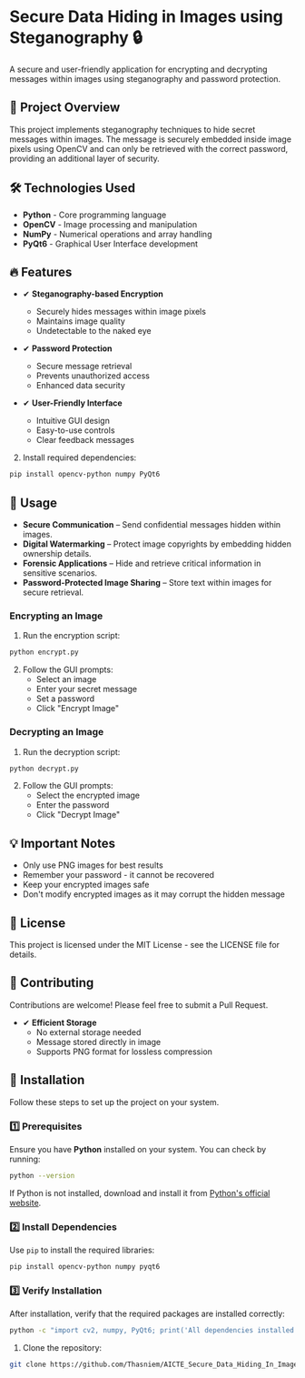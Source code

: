# Secure Data Hiding in Images using Steganography 🔒

A secure and user-friendly application for encrypting and decrypting messages within images using steganography and password protection.

## 📌 Project Overview

This project implements steganography techniques to hide secret messages within images. The message is securely embedded inside image pixels using OpenCV and can only be retrieved with the correct password, providing an additional layer of security.

## 🛠️ Technologies Used

- **Python** - Core programming language
- **OpenCV** - Image processing and manipulation
- **NumPy** - Numerical operations and array handling
- **PyQt6** - Graphical User Interface development

## 🔥 Features

- ✔ **Steganography-based Encryption**
  - Securely hides messages within image pixels
  - Maintains image quality
  - Undetectable to the naked eye

- ✔ **Password Protection**
  - Secure message retrieval
  - Prevents unauthorized access
  - Enhanced data security

- ✔ **User-Friendly Interface**
  - Intuitive GUI design
  - Easy-to-use controls
  - Clear feedback messages
 
2. Install required dependencies:
```bash
pip install opencv-python numpy PyQt6
 ```

## 🚀 Usage
- **Secure Communication** – Send confidential messages hidden within images.  
- **Digital Watermarking** – Protect image copyrights by embedding hidden ownership details.  
- **Forensic Applications** – Hide and retrieve critical information in sensitive scenarios.  
- **Password-Protected Image Sharing** – Store text within images for secure retrieval.
 
### Encrypting an Image
1. Run the encryption script:
```bash
python encrypt.py
 ```

2. Follow the GUI prompts:
   - Select an image
   - Enter your secret message
   - Set a password
   - Click "Encrypt Image"
### Decrypting an Image
1. Run the decryption script:
```bash
python decrypt.py
 ```

2. Follow the GUI prompts:
   - Select the encrypted image
   - Enter the password
   - Click "Decrypt Image"
## 💡 Important Notes
- Only use PNG images for best results
- Remember your password - it cannot be recovered
- Keep your encrypted images safe
- Don't modify encrypted images as it may corrupt the hidden message
## 📝 License
This project is licensed under the MIT License - see the LICENSE file for details.

## 🤝 Contributing
Contributions are welcome! Please feel free to submit a Pull Request.   

- ✔ **Efficient Storage**
  - No external storage needed
  - Message stored directly in image
  - Supports PNG format for lossless compression
    

## 📌 Installation  
Follow these steps to set up the project on your system.


### 1️⃣ Prerequisites  
Ensure you have **Python** installed on your system. You can check by running:  

```sh
python --version 
```
If Python is not installed, download and install it from [Python's official website](https://www.python.org/downloads/). 
### 2️⃣ Install Dependencies  
Use `pip` to install the required libraries:  

```sh
pip install opencv-python numpy pyqt6
```
### 3️⃣ Verify Installation  
After installation, verify that the required packages are installed correctly:  

```sh
python -c "import cv2, numpy, PyQt6; print('All dependencies installed successfully!')"
```

1. Clone the repository:
```bash
git clone https://github.com/Thasniem/AICTE_Secure_Data_Hiding_In_Images_Using_Steganography.git
